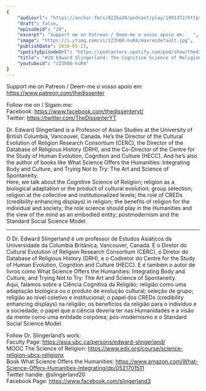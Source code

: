 ```yaml
---
{
	"audiourl": "https://anchor.fm/s/822ba20/podcast/play/1991372/https%3A%2F%2Fd3ctxlq1ktw2nl.cloudfront.net%2Fproduction%2F2018-11-27%2F7600260-44100-2-0ea069fade364.mp3",
	"draft": false,
	"episodeid": "28",
	"excerpt": "Support me on Patreon / Deem-me o vosso apoio em:   ",
	"image": "https://i.ytimg.com/vi/zZ3h00-huR4/maxresdefault.jpg",
	"publishDate": 2018-05-21,
	"spotifyEpisodeUrl": "https://podcasters.spotify.com/pod/show/thedissenter/episodes/28-Edward-Slingerland-The-Cognitive-Science-of-Religion--And-What-Sicence-Offers-the-Humanities-e2r98c",
	"title": "#28 Edward Slingerland: The Cognitive Science of Religion, And What Sicence Offers the Humanities",
	"youtubeid": "zZ3h00-huR4"
}
---
```

Support me on Patreon / Deem-me o vosso apoio em:   
https://www.patreon.com/thedissenter

Follow me on / Sigam-me:  
Facebook: https://www.facebook.com/thedissenteryt/  
Twitter: https://twitter.com/TheDissenterYT

Dr. Edward Slingerland is a Professor of Asian Studies at the University of British Columbia, Vancouver, Canada. He’s the Director of the Cultural Evolution of Religion Research Consortium (CERC), the Director of the Database of Religious History (DRH), and the Co-Director of the Centre for the Study of Human Evolution, Cognition and Culture (HECC). And he’s also the author of books like What Science Offers the Humanities: Integrating Body and Culture, and Trying Not to Try: The Art and Science of Spontaneity.  
Here, we talk about the Cognitive Science of Religion; religion as a biological adaptation or the product of cultural evolution; group selection; religion at the collective and institutionalized levels; the role of CREDs (credibility enhancing displays) in religion; the benefits of religion for the individual and society; the role science should play in the Humanities and the view of the mind as an embodied entity; postmodernism and the Standard Social Science Model. 

---

O Dr. Edward Slingerland é um professor de Estudos Asiáticos da Universidade da Columbia Britânica, Vancouver, Canadá. É o Diretor do Cultural Evolution of Religion Research Consortium (CERC), o Diretor do Database of Religious History (DRH), e o Codiretor do Centre for the Study of Human Evolution, Cognition and Culture (HECC). E é também o autor de livros como What Science Offers the Humanities: Integrating Body and Culture, and Trying Not to Try: The Art and Science of Spontaneity.  
Aqui, falamos sobre a Ciência Cognitiva da Religião; religião como uma adaptação biológica ou o produto de evolução cultural; seleção de grupo; religião ao nível coletivo e institucional; o papel dos CREDs (credibility enhancing displays) na religião; os benefícios da religião para o indivíduo e a sociedade; o papel que a ciência deveria ter nas Humanidades e a visão da mente como uma entidade corpórea; pós-modernismo e o Standard Social Science Model.

Follow Dr. Slingerland’s work:  
Faculty Page: https://asia.ubc.ca/persons/edward-slingerland/  
MOOC The Science of Religion: https://www.edx.org/course/science-religion-ubcx-religionx  
Book What Science Offers the Humanities: https://www.amazon.com/What-Science-Offers-Humanities-Integrating/dp/0521701511  
Twitter handle: @slingerland20  
Facebook Page: https://www.facebook.com/slingerland3
